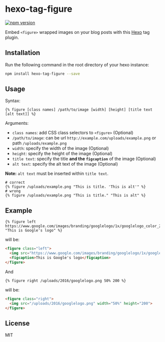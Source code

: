 # hexo-tag-figure
[![npm version](https://badge.fury.io/js/hexo-tag-figure.svg)](https://badge.fury.io/js/hexo-tag-figure)

Embed `<figure>` wrapped images on your blog posts with this [Hexo](https://hexo.io/) tag plugin.

## Installation
Run the following command in the root directory of your hexo instance:
``` sh
npm install hexo-tag-figure --save
```

## Usage
Syntax:
```
{% figure [class names] /path/to/image [width] [height] [title text [alt text]] %}
```
Arguments:
 - `class names`: add CSS class selectors to `<figure>` (Optional)
 - `/path/to/image`: can be url `http://example.com/uploads/example.png` or path `/uploads/example.png`
 - `width`: specify the width of the image (Optional)
 - `height`: specify the height of the image (Optional)
 - `title text`: specify the title **and the `figcaption`** of the image (Optional)
 - `alt text`: specify the alt text of the image (Optional)

**Note:** `alt text` must be inserted within `title text`.
```
# correct
{% figure /uploads/example.png "This is title. 'This is alt'" %}
# wrong
{% figure /uploads/example.png "This is title." "This is alt" %}
```

## Example
```
{% figure left https://www.google.com/images/branding/googlelogo/1x/googlelogo_color_272x92dp.png "This is Google's logo" %}
```
will be:
``` html
<figure class="left">
  <img src="https://www.google.com/images/branding/googlelogo/1x/googlelogo_color_272x92dp.png" title="This is Google's logo">
  <figcaption>This is Google's logo</figcaption>
</figure>
```
And
```
{% figure right /uploads/2016/googlelogo.png 50% 200 %}
```
will be:
``` html
<figure class="right">
  <img src="/uploads/2016/googlelogo.png" width="50%" height="200">
</figure>
```

## License
MIT
